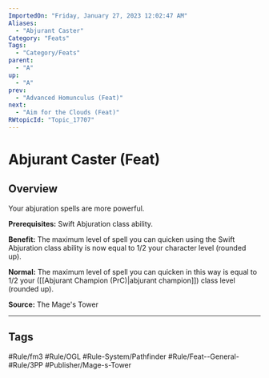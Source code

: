 ```yaml
---
ImportedOn: "Friday, January 27, 2023 12:02:47 AM"
Aliases:
  - "Abjurant Caster"
Category: "Feats"
Tags:
  - "Category/Feats"
parent:
  - "A"
up:
  - "A"
prev:
  - "Advanced Homunculus (Feat)"
next:
  - "Aim for the Clouds (Feat)"
RWtopicId: "Topic_17707"
---
```

# Abjurant Caster (Feat)
## Overview
Your abjuration spells are more powerful.

**Prerequisites:** Swift Abjuration class ability.

**Benefit:** The maximum level of spell you can quicken using the Swift Abjuration class ability is now equal to 1/2 your character level (rounded up).

**Normal:** The maximum level of spell you can quicken in this way is equal to 1/2 your ([[Abjurant Champion (PrC)|abjurant champion]]) class level (rounded up).

**Source:** The Mage's Tower


---
## Tags
#Rule/fm3 #Rule/OGL #Rule-System/Pathfinder #Rule/Feat--General- #Rule/3PP #Publisher/Mage-s-Tower

